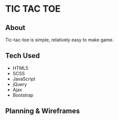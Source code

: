 # TIC TAC TOE

## About

Tic-tac-toe is simple, relatively easy to make game.

## Tech Used

- HTML5
- SCSS
- JavaScript
- jQuery
- Ajax
- Bootstrap

## Planning & Wireframes
